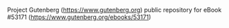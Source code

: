 Project Gutenberg (https://www.gutenberg.org) public repository for
eBook #53171 (https://www.gutenberg.org/ebooks/53171)
